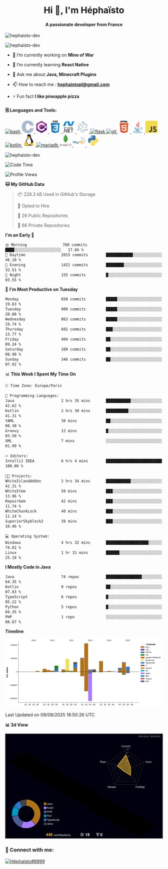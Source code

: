 <h1 align="center">Hi 👋, I'm Héphaïsto</h1>
<h4 align="center">A passionate developer from France</h4>

<p align="left"> <img src="https://komarev.com/ghpvc/?username=hephaisto-dev&label=Profile%20views&color=0e75b6&style=flat" alt="hephaisto-dev" /> </p>

<img src="https://github-profile-trophy.vercel.app/?username=hephaisto-dev&no-bg=true&theme=algolia&no-frame=true&row=1" alt="hephaisto-dev" />

- 🔭 I’m currently working on **Mine of War**

- 🌱 I’m currently learning **React Native**

- 💬 Ask me about **Java, Minecraft Plugins**

- 📫 How to reach me : **hephaistopl@gmail.com**

- ⚡ Fun fact **I like pineapple pizza**

<h4 align="left">🗒️ Languages and Tools:</h4>
<p align="left"> <a href="https://www.gnu.org/software/bash/" target="_blank" rel="noreferrer"> <img src="https://www.vectorlogo.zone/logos/gnu_bash/gnu_bash-icon.svg" alt="bash" width="40" height="40"/> </a> <a href="https://www.cprogramming.com/" target="_blank" rel="noreferrer"> <img src="https://raw.githubusercontent.com/devicons/devicon/master/icons/c/c-original.svg" alt="c" width="40" height="40"/> </a> <a href="https://www.w3schools.com/cs/" target="_blank" rel="noreferrer"> <img src="https://raw.githubusercontent.com/devicons/devicon/master/icons/csharp/csharp-original.svg" alt="csharp" width="40" height="40"/> </a> <a href="https://www.w3schools.com/css/" target="_blank" rel="noreferrer"> <img src="https://raw.githubusercontent.com/devicons/devicon/master/icons/css3/css3-original-wordmark.svg" alt="css3" width="40" height="40"/> </a> <a href="https://dotnet.microsoft.com/" target="_blank" rel="noreferrer"> <img src="https://raw.githubusercontent.com/devicons/devicon/master/icons/dot-net/dot-net-original-wordmark.svg" alt="dotnet" width="40" height="40"/> </a> <a href="https://www.electronjs.org" target="_blank" rel="noreferrer"> <img src="https://raw.githubusercontent.com/devicons/devicon/master/icons/electron/electron-original.svg" alt="electron" width="40" height="40"/> </a> <a href="https://flask.palletsprojects.com/" target="_blank" rel="noreferrer"> <img src="https://www.vectorlogo.zone/logos/pocoo_flask/pocoo_flask-icon.svg" alt="flask" width="40" height="40"/> </a> <a href="https://git-scm.com/" target="_blank" rel="noreferrer"> <img src="https://www.vectorlogo.zone/logos/git-scm/git-scm-icon.svg" alt="git" width="40" height="40"/> </a> <a href="https://www.w3.org/html/" target="_blank" rel="noreferrer"> <img src="https://raw.githubusercontent.com/devicons/devicon/master/icons/html5/html5-original-wordmark.svg" alt="html5" width="40" height="40"/> </a> <a href="https://www.java.com" target="_blank" rel="noreferrer"> <img src="https://raw.githubusercontent.com/devicons/devicon/master/icons/java/java-original.svg" alt="java" width="40" height="40"/> </a> <a href="https://developer.mozilla.org/en-US/docs/Web/JavaScript" target="_blank" rel="noreferrer"> <img src="https://raw.githubusercontent.com/devicons/devicon/master/icons/javascript/javascript-original.svg" alt="javascript" width="40" height="40"/> </a> <a href="https://kotlinlang.org" target="_blank" rel="noreferrer"> <img src="https://www.vectorlogo.zone/logos/kotlinlang/kotlinlang-icon.svg" alt="kotlin" width="40" height="40"/> </a> <a href="https://www.linux.org/" target="_blank" rel="noreferrer"> <img src="https://raw.githubusercontent.com/devicons/devicon/master/icons/linux/linux-original.svg" alt="linux" width="40" height="40"/> </a> <a href="https://mariadb.org/" target="_blank" rel="noreferrer"> <img src="https://www.vectorlogo.zone/logos/mariadb/mariadb-icon.svg" alt="mariadb" width="40" height="40"/> </a> <a href="https://www.mongodb.com/" target="_blank" rel="noreferrer"> <img src="https://raw.githubusercontent.com/devicons/devicon/master/icons/mongodb/mongodb-original-wordmark.svg" alt="mongodb" width="40" height="40"/> </a> <a href="https://www.mysql.com/" target="_blank" rel="noreferrer"> <img src="https://raw.githubusercontent.com/devicons/devicon/master/icons/mysql/mysql-original-wordmark.svg" alt="mysql" width="40" height="40"/> </a> <a href="https://www.python.org" target="_blank" rel="noreferrer"> <img src="https://raw.githubusercontent.com/devicons/devicon/master/icons/python/python-original.svg" alt="python" width="40" height="40"/> </a> </p>


<p><img align="center" src="https://github-readme-streak-stats.herokuapp.com/?user=hephaisto-dev&theme=transparent" alt="hephaisto-dev" /></p>

<!--START_SECTION:waka-->
![Code Time](http://img.shields.io/badge/Code%20Time-1%2C007%20hrs%2033%20mins-blue)

![Profile Views](http://img.shields.io/badge/Profile%20Views-0-blue)

**🐱 My GitHub Data** 

> 📦 228.3 kB Used in GitHub's Storage 
 > 
> 💼 Opted to Hire
 > 
> 📜 26 Public Repositories 
 > 
> 🔑 66 Private Repositories 
 > 
**I'm an Early 🐤** 

```text
🌞 Morning                780 commits         ████░░░░░░░░░░░░░░░░░░░░░   17.84 % 
🌆 Daytime                2015 commits        ████████████░░░░░░░░░░░░░   46.10 % 
🌃 Evening                1421 commits        ████████░░░░░░░░░░░░░░░░░   32.51 % 
🌙 Night                  155 commits         █░░░░░░░░░░░░░░░░░░░░░░░░   03.55 % 
```
📅 **I'm Most Productive on Tuesday** 

```text
Monday                   858 commits         █████░░░░░░░░░░░░░░░░░░░░   19.63 % 
Tuesday                  909 commits         █████░░░░░░░░░░░░░░░░░░░░   20.80 % 
Wednesday                863 commits         █████░░░░░░░░░░░░░░░░░░░░   19.74 % 
Thursday                 602 commits         ███░░░░░░░░░░░░░░░░░░░░░░   13.77 % 
Friday                   404 commits         ██░░░░░░░░░░░░░░░░░░░░░░░   09.24 % 
Saturday                 389 commits         ██░░░░░░░░░░░░░░░░░░░░░░░   08.90 % 
Sunday                   346 commits         ██░░░░░░░░░░░░░░░░░░░░░░░   07.92 % 
```


📊 **This Week I Spent My Time On** 

```text
🕑︎ Time Zone: Europe/Paris

💬 Programming Languages: 
Java                     2 hrs 35 mins       ███████████░░░░░░░░░░░░░░   42.62 % 
Kotlin                   2 hrs 30 mins       ██████████░░░░░░░░░░░░░░░   41.31 % 
YAML                     30 mins             ██░░░░░░░░░░░░░░░░░░░░░░░   08.30 % 
Groovy                   12 mins             █░░░░░░░░░░░░░░░░░░░░░░░░   03.50 % 
XML                      7 mins              ░░░░░░░░░░░░░░░░░░░░░░░░░   01.99 % 

🔥 Editors: 
IntelliJ IDEA            6 hrs 4 mins        █████████████████████████   100.00 % 

🐱‍💻 Projects: 
WhiteIslandAddon         2 hrs 34 mins       ███████████░░░░░░░░░░░░░░   42.31 % 
WhiteItem                50 mins             ███░░░░░░░░░░░░░░░░░░░░░░   13.96 % 
RepairGem                42 mins             ███░░░░░░░░░░░░░░░░░░░░░░   11.74 % 
WhiteChunkLock           40 mins             ███░░░░░░░░░░░░░░░░░░░░░░   11.14 % 
SuperiorSkyblock2        38 mins             ███░░░░░░░░░░░░░░░░░░░░░░   10.46 % 

💻 Operating System: 
Windows                  4 hrs 32 mins       ███████████████████░░░░░░   74.82 % 
Linux                    1 hr 31 mins        ██████░░░░░░░░░░░░░░░░░░░   25.18 % 
```

**I Mostly Code in Java** 

```text
Java                     74 repos            ████████████████░░░░░░░░░   64.35 % 
Kotlin                   9 repos             ██░░░░░░░░░░░░░░░░░░░░░░░   07.83 % 
TypeScript               6 repos             █░░░░░░░░░░░░░░░░░░░░░░░░   05.22 % 
Python                   5 repos             █░░░░░░░░░░░░░░░░░░░░░░░░   04.35 % 
PHP                      1 repo              ░░░░░░░░░░░░░░░░░░░░░░░░░   00.87 % 
```



**Timeline**

![Lines of Code chart](https://raw.githubusercontent.com/Hephaisto-dev/Hephaisto-dev/main/assets/bar_graph.png)


 Last Updated on 09/08/2025 18:50:26 UTC
<!--END_SECTION:waka-->
**📊 3d View**

![3d chart](https://github.com/Hephaisto-dev/Hephaisto-dev/blob/main/profile-3d-contrib/profile-night-rainbow.svg)

<h3 align="left">🤝 Connect with me:</h3>
<p align="left">
<a href="https://discord.gg/Héphaïsto#8899" target="blank"><img align="center" src="https://raw.githubusercontent.com/rahuldkjain/github-profile-readme-generator/master/src/images/icons/Social/discord.svg" alt="Héphaïsto#8899" height="30" width="40" /></a>
</p>
